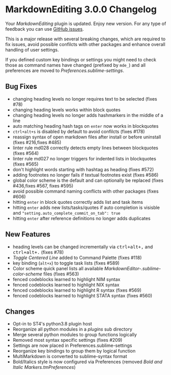 # MarkdownEditing 3.0.0 Changelog

Your _MarkdownEditing_ plugin is updated. Enjoy new version. For any type of
feedback you can use [GitHub issues][issues].

This is a major release with several breaking changes, which are required to
fix issues, avoid possible confilcts with other packages and enhance overall
handling of user settings.

If you defined custom key bindings or settings you might need to check those
as command names have changed (prefixed by `mde_`) and all preferences are
moved to _Preferences.sublime-settings_.

## Bug Fixes

* changing heading levels no longer requires text to be selected (fixes #78)
* changing heading levels works within block quotes
* changing heading levels no longer adds hashmarkers in the middle of a line
* auto matching heading hash tags on `enter` now works in blockquotes
* `ctrl+alt+s` is disabled by default to avoid confilcts (fixes #178)
* reassign syntax of open markdown files after install or before uninstall (fixes #216,fixes #485)
* linter rule md028 correctly detects empty lines between blockquotes (fixes #564)
* linter rule md027 no longer triggers for indented lists in blockquotes (fixes #565)
* don't highlight words starting with hashtag as heading (fixes #572)
* adding footnotes no longer fails if textual footnotes exist (fixes #586)
* global color scheme is the default and can optionally be replaced (fixes #436,fixes #567, fixes #595)
* avoid possible command naming conflicts with other packages (fixes #606)
* hitting `enter` in block quotes correctly adds list and task items
* hitting `enter` adds new lists/tasks/quotes if auto completion is visisble and
  `"setting.auto_complete_commit_on_tab": true`
* hitting `enter` after reference definitions no longer adds duplicates

## New Features

* heading levels can be changed incrementally via <kbd>ctrl+alt+,</kbd> and <kbd>ctrl+alt+.</kbd> (fixes #78)
* _Toggle Centered Line_ added to Command Palette (fixes #118)
* key binding (`alt+x`) to toggle task lists (fixes #589)
* Color scheme quick panel lists all available _MarkdownEditor-<name>.sublime-color-scheme_ files (fixes #563)
* fenced codeblocks learned to highlight NIM syntax
* fenced codeblocks learned to highlight NIX syntax
* fenced codeblocks learned to highlight R syntax (fixes #569)
* fenced codeblocks learned to highlight STATA syntax (fixes #560)

## Changes

* Opt-in to ST4's python3.8 plugin host
* Reorganize all python modules in a _plugins_ sub directory
* Merge several python modules to group functions logically
* Removed most syntax specific settings (fixes #209)
* Settings are now placed in Preferences.sublime-settings
* Reorganize key bindings to group them by logical function
* MultiMarkdown is converted to sublime-syntax format
* Bold/Italics style is now configured via Preferences (removed _Bold and Italic Markers.tmPreferences_)


[issues]: https://github.com/SublimeText-Markdown/MarkdownEditing/issues
